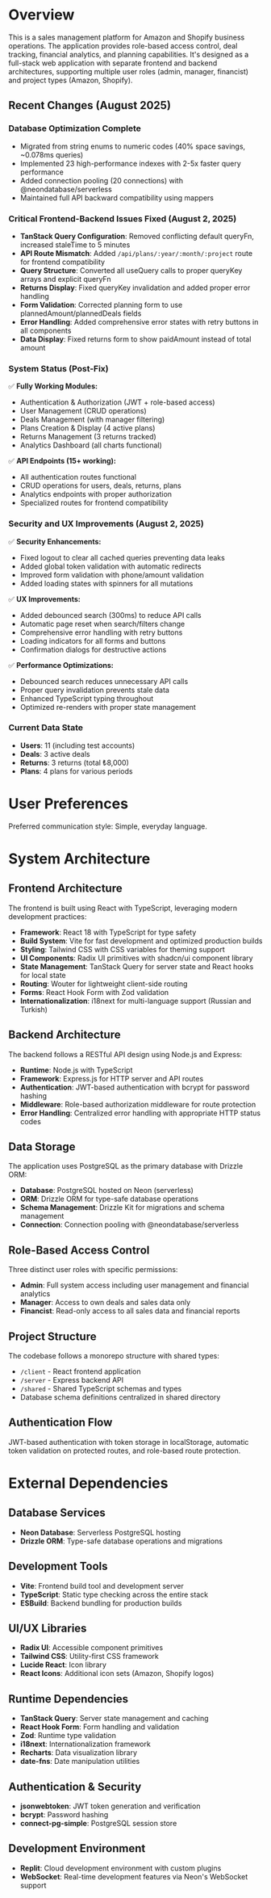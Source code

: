 # Overview

This is a sales management platform for Amazon and Shopify business operations. The application provides role-based access control, deal tracking, financial analytics, and planning capabilities. It's designed as a full-stack web application with separate frontend and backend architectures, supporting multiple user roles (admin, manager, financist) and project types (Amazon, Shopify).

## Recent Changes (August 2025)

### Database Optimization Complete
- Migrated from string enums to numeric codes (40% space savings, ~0.078ms queries)
- Implemented 23 high-performance indexes with 2-5x faster query performance  
- Added connection pooling (20 connections) with @neondatabase/serverless
- Maintained full API backward compatibility using mappers

### Critical Frontend-Backend Issues Fixed (August 2, 2025)
- **TanStack Query Configuration**: Removed conflicting default queryFn, increased staleTime to 5 minutes
- **API Route Mismatch**: Added `/api/plans/:year/:month/:project` route for frontend compatibility  
- **Query Structure**: Converted all useQuery calls to proper queryKey arrays and explicit queryFn
- **Returns Display**: Fixed queryKey invalidation and added proper error handling
- **Form Validation**: Corrected planning form to use plannedAmount/plannedDeals fields
- **Error Handling**: Added comprehensive error states with retry buttons in all components
- **Data Display**: Fixed returns form to show paidAmount instead of total amount

### System Status (Post-Fix)
✅ **Fully Working Modules:**
- Authentication & Authorization (JWT + role-based access)
- User Management (CRUD operations)
- Deals Management (with manager filtering)
- Plans Creation & Display (4 active plans)
- Returns Management (3 returns tracked)
- Analytics Dashboard (all charts functional)

✅ **API Endpoints (15+ working):**
- All authentication routes functional
- CRUD operations for users, deals, returns, plans
- Analytics endpoints with proper authorization
- Specialized routes for frontend compatibility

### Security and UX Improvements (August 2, 2025)
✅ **Security Enhancements:**
- Fixed logout to clear all cached queries preventing data leaks
- Added global token validation with automatic redirects
- Improved form validation with phone/amount validation
- Added loading states with spinners for all mutations

✅ **UX Improvements:**
- Added debounced search (300ms) to reduce API calls
- Automatic page reset when search/filters change
- Comprehensive error handling with retry buttons
- Loading indicators for all forms and buttons
- Confirmation dialogs for destructive actions

✅ **Performance Optimizations:**
- Debounced search reduces unnecessary API calls
- Proper query invalidation prevents stale data
- Enhanced TypeScript typing throughout
- Optimized re-renders with proper state management

### Current Data State
- **Users**: 11 (including test accounts)
- **Deals**: 3 active deals
- **Returns**: 3 returns (total ₺8,000)
- **Plans**: 4 plans for various periods

# User Preferences

Preferred communication style: Simple, everyday language.

# System Architecture

## Frontend Architecture

The frontend is built using React with TypeScript, leveraging modern development practices:

- **Framework**: React 18 with TypeScript for type safety
- **Build System**: Vite for fast development and optimized production builds
- **Styling**: Tailwind CSS with CSS variables for theming support
- **UI Components**: Radix UI primitives with shadcn/ui component library
- **State Management**: TanStack Query for server state and React hooks for local state
- **Routing**: Wouter for lightweight client-side routing
- **Forms**: React Hook Form with Zod validation
- **Internationalization**: i18next for multi-language support (Russian and Turkish)

## Backend Architecture

The backend follows a RESTful API design using Node.js and Express:

- **Runtime**: Node.js with TypeScript
- **Framework**: Express.js for HTTP server and API routes
- **Authentication**: JWT-based authentication with bcrypt for password hashing
- **Middleware**: Role-based authorization middleware for route protection
- **Error Handling**: Centralized error handling with appropriate HTTP status codes

## Data Storage

The application uses PostgreSQL as the primary database with Drizzle ORM:

- **Database**: PostgreSQL hosted on Neon (serverless)
- **ORM**: Drizzle ORM for type-safe database operations
- **Schema Management**: Drizzle Kit for migrations and schema management
- **Connection**: Connection pooling with @neondatabase/serverless

## Role-Based Access Control

Three distinct user roles with specific permissions:
- **Admin**: Full system access including user management and financial analytics
- **Manager**: Access to own deals and sales data only
- **Financist**: Read-only access to all sales data and financial reports

## Project Structure

The codebase follows a monorepo structure with shared types:
- `/client` - React frontend application
- `/server` - Express backend API
- `/shared` - Shared TypeScript schemas and types
- Database schema definitions centralized in shared directory

## Authentication Flow

JWT-based authentication with token storage in localStorage, automatic token validation on protected routes, and role-based route protection.

# External Dependencies

## Database Services
- **Neon Database**: Serverless PostgreSQL hosting
- **Drizzle ORM**: Type-safe database operations and migrations

## Development Tools
- **Vite**: Frontend build tool and development server
- **TypeScript**: Static type checking across the entire stack
- **ESBuild**: Backend bundling for production builds

## UI/UX Libraries
- **Radix UI**: Accessible component primitives
- **Tailwind CSS**: Utility-first CSS framework
- **Lucide React**: Icon library
- **React Icons**: Additional icon sets (Amazon, Shopify logos)

## Runtime Dependencies
- **TanStack Query**: Server state management and caching
- **React Hook Form**: Form handling and validation
- **Zod**: Runtime type validation
- **i18next**: Internationalization framework
- **Recharts**: Data visualization library
- **date-fns**: Date manipulation utilities

## Authentication & Security
- **jsonwebtoken**: JWT token generation and verification
- **bcrypt**: Password hashing
- **connect-pg-simple**: PostgreSQL session store

## Development Environment
- **Replit**: Cloud development environment with custom plugins
- **WebSocket**: Real-time development features via Neon's WebSocket support